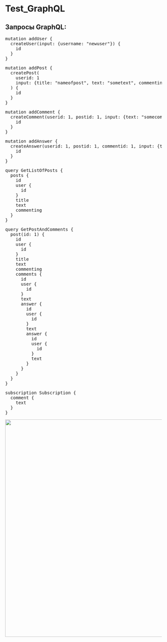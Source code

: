 # Test_GraphQL

<h2>Запросы GraphQL:</h2>
<pre>
mutation addUser {
  createUser(input: {username: "newuser"}) {
    id
  }
}
</pre>
<pre>
mutation addPost {
  createPost(
    userid: 1
    input: {title: "nameofpost", text: "sometext", commenting: true}
  ) {
    id
  }
}
</pre>
<pre>
mutation addComment {
  createComment(userid: 1, postid: 1, input: {text: "somecomment"}) {
    id
  }
}
</pre>
<pre>
mutation addAnswer {
  createAnswer(userid: 1, postid: 1, commentid: 1, input: {text: "answer"}) {
    id
  }
}
</pre>
<pre>
query GetListOfPosts {
  posts {
    id
    user {
      id
    }
    title
    text
    commenting
  }
}
</pre>
<pre>
query GetPostAndComments {
  post(id: 1) {
    id
    user {
      id
    }
    title
    text
    commenting
    comments {
      id
      user {
        id
      }
      text
      answer {
        id
        user {
          id
        }
        text
        answer {
          id
          user {
            id
          }
          text
        }
      }
    }
  }
}
</pre>
<pre>
subscription Subscription {
  comment {
    text
  }
}
</pre>

<div align="center">
  <img src="https://github.com/fbrtyu/Ozon_test/blob/main/Untitled.jpg?raw=true" width="700"/>
</div
